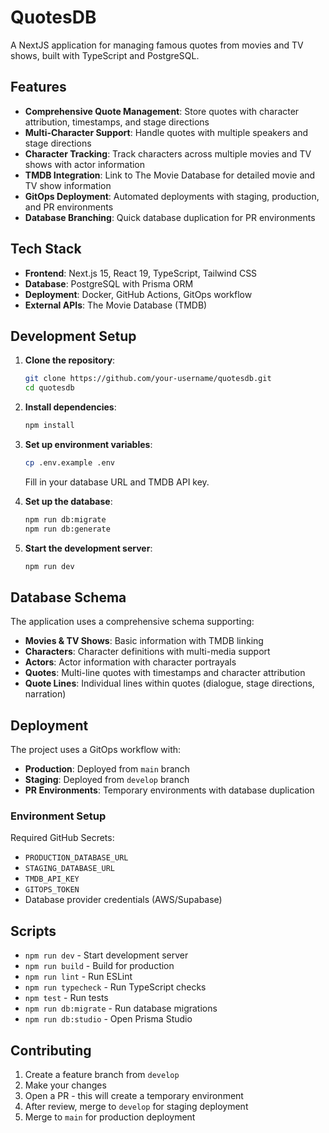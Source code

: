 # QuotesDB

A NextJS application for managing famous quotes from movies and TV shows, built with TypeScript and PostgreSQL.

## Features

- **Comprehensive Quote Management**: Store quotes with character attribution, timestamps, and stage directions
- **Multi-Character Support**: Handle quotes with multiple speakers and stage directions
- **Character Tracking**: Track characters across multiple movies and TV shows with actor information
- **TMDB Integration**: Link to The Movie Database for detailed movie and TV show information
- **GitOps Deployment**: Automated deployments with staging, production, and PR environments
- **Database Branching**: Quick database duplication for PR environments

## Tech Stack

- **Frontend**: Next.js 15, React 19, TypeScript, Tailwind CSS
- **Database**: PostgreSQL with Prisma ORM
- **Deployment**: Docker, GitHub Actions, GitOps workflow
- **External APIs**: The Movie Database (TMDB)

## Development Setup

1. **Clone the repository**:
   ```bash
   git clone https://github.com/your-username/quotesdb.git
   cd quotesdb
   ```

2. **Install dependencies**:
   ```bash
   npm install
   ```

3. **Set up environment variables**:
   ```bash
   cp .env.example .env
   ```
   Fill in your database URL and TMDB API key.

4. **Set up the database**:
   ```bash
   npm run db:migrate
   npm run db:generate
   ```

5. **Start the development server**:
   ```bash
   npm run dev
   ```

## Database Schema

The application uses a comprehensive schema supporting:

- **Movies & TV Shows**: Basic information with TMDB linking
- **Characters**: Character definitions with multi-media support
- **Actors**: Actor information with character portrayals
- **Quotes**: Multi-line quotes with timestamps and character attribution
- **Quote Lines**: Individual lines within quotes (dialogue, stage directions, narration)

## Deployment

The project uses a GitOps workflow with:

- **Production**: Deployed from `main` branch
- **Staging**: Deployed from `develop` branch  
- **PR Environments**: Temporary environments with database duplication

### Environment Setup

Required GitHub Secrets:
- `PRODUCTION_DATABASE_URL`
- `STAGING_DATABASE_URL`
- `TMDB_API_KEY`
- `GITOPS_TOKEN`
- Database provider credentials (AWS/Supabase)

## Scripts

- `npm run dev` - Start development server
- `npm run build` - Build for production
- `npm run lint` - Run ESLint
- `npm run typecheck` - Run TypeScript checks
- `npm test` - Run tests
- `npm run db:migrate` - Run database migrations
- `npm run db:studio` - Open Prisma Studio

## Contributing

1. Create a feature branch from `develop`
2. Make your changes
3. Open a PR - this will create a temporary environment
4. After review, merge to `develop` for staging deployment
5. Merge to `main` for production deployment